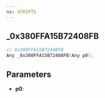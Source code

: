 ```yaml
---
ns: SCRIPTS
---
```

## _0x380FFA15B72408FB

```c
// 0x380FFA15B72408FB
Any _0x380FFA15B72408FB(Any p0);
```

## Parameters
* **p0**:
